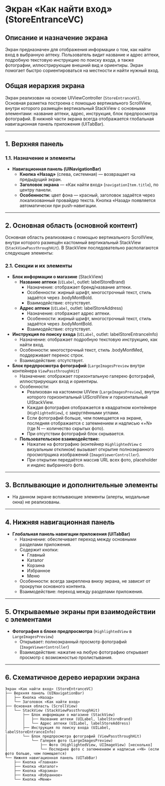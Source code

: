 # Экран «Как найти вход» (StoreEntranceVC)

## Описание и назначение экрана
Экран предназначен для отображения информации о том, как найти вход в выбранную аптеку. Пользователь видит название и адрес аптеки, подробную текстовую инструкцию по поиску входа, а также фотографии, иллюстрирующие внешний вид и ориентиры. Экран помогает быстро сориентироваться на местности и найти нужный вход.

## Общая иерархия экрана
Экран реализован на основе UIViewController (`StoreEntranceVC`). Основная разметка построена с помощью вертикального ScrollView, внутри которого размещён вертикальный StackView с основными элементами: название аптеки, адрес, инструкция, блок предпросмотра фотографий. В нижней части экрана всегда отображается глобальная навигационная панель приложения (UITabBar).

---

## 1. Верхняя панель
### 1.1. Назначение и элементы
- **Навигационная панель (UINavigationBar)**
  - **Кнопка «Назад»** (слева, системная) — возвращает на предыдущий экран.
  - **Заголовок экрана** — «Как найти вход» (`navigationItem.title`), по центру панели.
  - **Особенности:** цвет фона — красный, заголовок задаётся через локализованный провайдер текста. Кнопка «Назад» появляется автоматически при push-навигации.

---

## 2. Основная область (основной контент)
Основная область реализована с помощью вертикального ScrollView, внутри которого размещён кастомный вертикальный StackView (`StackViewPassthroughHit`). В StackView последовательно располагаются следующие элементы:

### 2.1. Секции и их элементы
- **Блок информации о магазине** (StackView)
  - **Название аптеки** (`UILabel`, outlet: labelStoreBrand)
    - Назначение: отображает бренд/название аптеки.
    - Особенности: жирный шрифт, многострочный текст, стиль задаётся через .bodyMontBold.
    - Взаимодействие: отсутствует.
  - **Адрес аптеки** (`UILabel`, outlet: labelStoreAddress)
    - Назначение: отображает адрес аптеки.
    - Особенности: жирный шрифт, многострочный текст, стиль задаётся через .bodyMontBold.
    - Взаимодействие: отсутствует.
- **Инструкция по поиску входа** (`UILabel`, outlet: labelStoreEntranceInfo)
  - Назначение: отображает подробную текстовую инструкцию, как найти вход.
  - Особенности: многострочный текст, стиль .bodyMontMed, поддерживает перенос строк.
  - Взаимодействие: отсутствует.
- **Блок предпросмотра фотографий** (`LargeImagesPreview` внутри контейнера `ViewPassthroughHit`)
  - Назначение: отображает горизонтальную галерею фотографий, иллюстрирующих вход и ориентиры.
  - Особенности:
    - Реализован на кастомном UIView (`LargeImagesPreview`), внутри которого горизонтальный UIScrollView и горизонтальный UIStackView.
    - Каждая фотография отображается в квадратном контейнере (`HighlightedView`), с закруглёнными углами.
    - Если фотографий больше, чем помещается на экране, последняя отображается с затемнением и надписью «+N» (где N — количество скрытых фото).
    - При отсутствии фотографий блок скрывается.
  - **Пользовательское взаимодействие:**
    - Нажатие на фотографию (контейнер `HighlightedView` с визуальным откликом) вызывает открытие полноэкранного просмотрщика изображений (`ImageViewerController`).
    - При открытии передаётся массив URL всех фото, placeholder и индекс выбранного фото.

---

## 3. Всплывающие и дополнительные элементы
- На данном экране всплывающие элементы (алерты, модальные окна) не реализованы.

---

## 4. Нижняя навигационная панель
- **Глобальная панель навигации приложения (UITabBar)**
  - Назначение: обеспечивает переход между основными разделами приложения.
  - Содержит кнопки:
    - Главный
    - Каталог
    - Корзина
    - Избранное
    - Меню
  - Особенности: всегда закреплена внизу экрана, не зависит от прокрутки основного контента.
  - Взаимодействие: переход между разделами приложения.

---

## 5. Открываемые экраны при взаимодействии с элементами

- **Фотография в блоке предпросмотра** (`HighlightedView` в `LargeImagesPreview`)
  - Открывает: полноэкранный просмотр фотографий (`ImageViewerController`)
  - Взаимодействие: нажатие на любую фотографию открывает просмотр с возможностью пролистывания.

---

## 6. Схематичное дерево иерархии экрана
```
Экран «Как найти вход» (StoreEntranceVC)
├── Верхняя панель (UINavigationBar)
│   ├── Кнопка «Назад»
│   └── Заголовок «Как найти вход»
├── Основная область (ScrollView)
│   └── StackView (StackViewPassthroughHit)
│       ├── Блок информации о магазине (StackView)
│       │   ├── Название аптеки (UILabel, labelStoreBrand)
│       │   └── Адрес аптеки (UILabel, labelStoreAddress)
│       ├── Инструкция по поиску входа (UILabel, labelStoreEntranceInfo)
│       └── Блок предпросмотра фотографий (ViewPassthroughHit)
│           └── Галерея фото (LargeImagesPreview)
│               ├── Фото (HighlightedView, UIImageView) [несколько]
│               └── Последнее фото с затемнением и надписью «+N» (если фото больше, чем помещается)
└── Нижняя навигационная панель (UITabBar)
    ├── Кнопка «Главная»
    ├── Кнопка «Каталог»
    ├── Кнопка «Корзина»
    ├── Кнопка «Избранное»
    └── Кнопка «Меню»
```